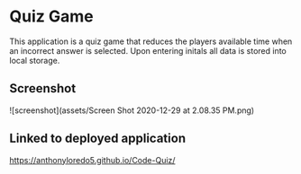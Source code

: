 # Quiz Game
This application is a quiz game that reduces the players available time when an incorrect answer is selected. Upon entering initals all data is stored into local storage.

## Screenshot

![screenshot](assets/Screen Shot 2020-12-29 at 2.08.35 PM.png)


## Linked to deployed application

https://anthonyloredo5.github.io/Code-Quiz/
